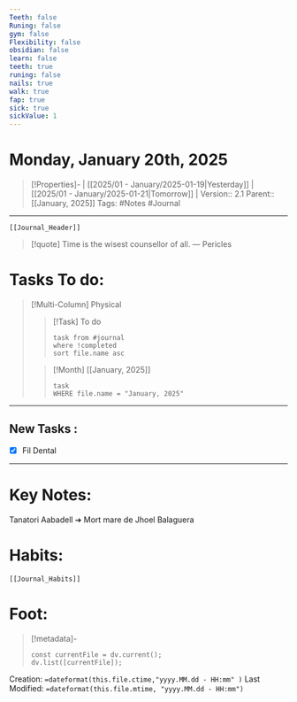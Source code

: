 ```yaml
---
Teeth: false
Runing: false
gym: false
Flexibility: false
obsidian: false
learn: false
teeth: true
runing: false
nails: true
walk: true
fap: true
sick: true
sickValue: 1
---
```

# Monday, January 20th, 2025
>[!Properties]- | [[2025/01 - January/2025-01-19|Yesterday]] | [[2025/01 - January/2025-01-21|Tomorrow]] | 
>Version:: 2.1
>Parent:: [[January, 2025]]
>Tags: #Notes #Journal 
***
```meta-bind-embed
[[Journal_Header]]
```
> [!quote] Time is the wisest counsellor of all.
> — Pericles
# Tasks To do:
>[!Multi-Column] Physical
>>[!Task] To do 
>>```dataview
>>task from #journal
>>where !completed
>>sort file.name asc
>>```
>
>>[!Month] [[January, 2025]]
>>```dataview
>>task
>>WHERE file.name = "January, 2025"
>>```
***
## New Tasks :
- [x] Fil Dental
***

# Key Notes:

Tanatori Aabadell ➔ Mort mare de Jhoel Balaguera
# Habits:
```meta-bind-embed
[[Journal_Habits]]
```
# Foot:

>[!metadata]- 
>```dataviewjs
>const currentFile = dv.current();
>dv.list([currentFile]);
>```
Creation:          `=dateformat(this.file.ctime,"yyyy.MM.dd - HH:mm" )`
Last Modified:  `=dateformat(this.file.mtime, "yyyy.MM.dd - HH:mm")`


